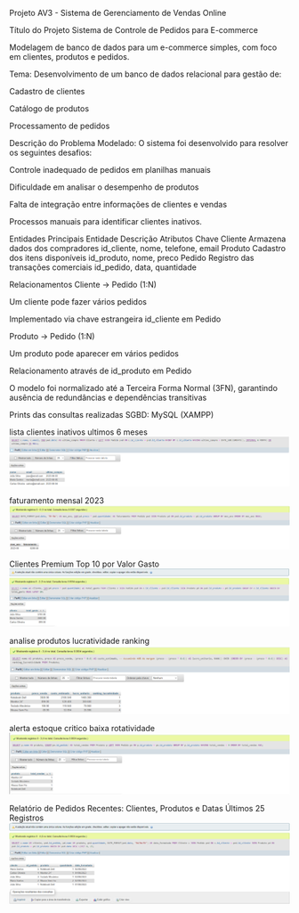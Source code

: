 Projeto AV3 - Sistema de Gerenciamento de Vendas Online

Título do Projeto
Sistema de Controle de Pedidos para E-commerce

Modelagem de banco de dados para um e-commerce simples, com foco em clientes, produtos e pedidos.

Tema:
Desenvolvimento de um banco de dados relacional para gestão de:

Cadastro de clientes

Catálogo de produtos

Processamento de pedidos

Descrição do Problema Modelado:
O sistema foi desenvolvido para resolver os seguintes desafios:

Controle inadequado de pedidos em planilhas manuais

Dificuldade em analisar o desempenho de produtos

Falta de integração entre informações de clientes e vendas

Processos manuais para identificar clientes inativos.

Entidades Principais
Entidade    Descrição    Atributos Chave
Cliente    Armazena dados dos compradores    id_cliente, nome, telefone, email
Produto    Cadastro dos itens disponíveis    id_produto, nome, preco
Pedido    Registro das transações comerciais    id_pedido, data, quantidade

Relacionamentos
Cliente → Pedido (1:N)

Um cliente pode fazer vários pedidos

Implementado via chave estrangeira id_cliente em Pedido

Produto → Pedido (1:N)

Um produto pode aparecer em vários pedidos

Relacionamento através de id_produto em Pedido

O modelo foi normalizado até a Terceira Forma Normal (3FN), garantindo ausência de redundâncias e dependências transitivas

Prints das consultas realizadas SGBD: MySQL (XAMPP)

lista clientes inativos ultimos 6 meses
![Minha imagem](consultas/lista_clientes_inativos_ultimos_6meses.png)

faturamento mensal 2023
![Minha imagem](consultas/faturamento_mensal_2023.png)

Clientes Premium Top 10 por Valor Gasto
![Minha imagem](consultas/Clientes_Premium_Top_10_por_Valor_Gasto.png)

analise produtos lucratividade ranking
![Minha imagem](consultas/analise_ranking.png)

alerta estoque critico baixa rotatividade
![Minha imagem](consultas/alerta_estoque_critico_baixa_rotatividade.png)

Relatório de Pedidos Recentes: Clientes, Produtos e Datas Últimos 25 Registros
![Minha imagem](consultas/image.png)
